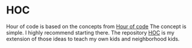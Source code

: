 # HOC 
Hour of code is based on the concepts from [Hour of code](https://hourofcode.com/us">)
    The concept is simple. I highly recommend starting there. 
    The repository [HOC](https://github.com/dougnutz/hoc) is my extension of those ideas to teach my own kids and neighborhood kids.